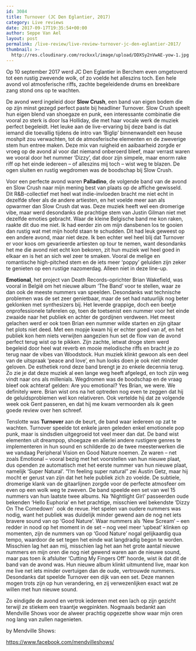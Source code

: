 ```yaml
---
id: 3084
title: Turnover (JC Den Eglantier, 2017)
category: Live reviews
date: 2017-09-17T19:35:54+00:00
author: Seppe Van Ael
layout: post
permalink: /live-review/live-review-turnover-jc-den-eglantier-2017/
thumbnail: >-
  http://res.cloudinary.com/rockxxl/image/upload/DDXSy2nVwAE-yow-1.jpg
---
```

Op 10 september 2017 werd JC Den Eglantier in Berchem even omgetoverd tot een rustig zwevende wolk, of zo voelde het alleszins toch. Een hele avond vol atmosferische riffs, zachte begeleidende drums en breekbare zang stond ons op te wachten.

De avond werd ingeleid door **Slow Crush**, een band van eigen bodem die op zijn minst gezegd perfect paste bij headliner Turnover. Slow Crush speelt hun eigen blend van shoegaze en punk, een interessante combinatie die vooral zo sterk is door Isa Holliday, die met haar vocale werk de muziek perfect begeleidt. Het leuke aan de live-ervaring bij deze band is dat iemand die toevallig tijdens de intro van ‘Biglip’ binnenwandelt een heuse moshpit zou verwachten, tot de atmosferische elementen en de zweverige stem hun entree maken. Deze mix van ruigheid en aaibaarheid zorgde er vroeg op de avond al voor dat niemand onberoerd bleef, maar verrast waren we vooral door het nummer ‘Dizzy’, dat door zijn simpele, maar enorm rake riff op het einde iedereen – of alleszins mij toch – wist weg te blazen. De ogen sluiten en rustig wegdromen was de boodschap bij Slow Crush.

Voor een perfecte avond waren **Palladino**, de volgende band van de avond en Slow Crush naar mijn mening best van plaats op de affiche gewisseld. Dit R&B-collectief met heel wat indie-invloeden bracht me niet echt in dezelfde sfeer als de andere artiesten, en het voelde meer aan als opwarmer dan Slow Crush dat was. Deze muziek heeft wel een dromerige vibe, maar werd desondanks de prachtige stem van Justin Gilman niet met dezelfde emoties gebracht. Waar de kleine Belgische band me kon raken, raakte dit duo me niet. Ik had eerder zin om mijn dansbenen los te gooien dan rustig wat met mijn hoofd staan te schudden. Dit had leuk geweest op een andere avond, maar niet deze. Ik ben echter wel heel blij dat Turnover er voor koos om gevarieerde artiesten op tour te nemen, want desondanks het me die avond niet echt kon bekoren, zit hun muziek wel heel goed in elkaar en is het an sich wel zeer te smaken. Vooral de melige en romantische high-pitched stem en de iets meer ‘poppy’ geluiden zijn zeker te genieten op een rustige nazomerdag. Alleen niet in deze line-up.

**Emotional**, het project van Death Records-oprichter Brian Wakefield, was vooral in België om het nieuwe album ‘The Band’ voor te stellen, waar ze dan ook de meeste nummers van speelden. Desondanks wat technische problemen was de set zeer genietbaar, maar de set had natuurlijk nog beter geklonken met synthesizers bij. Het leverde grappige, doch een beetje onprofessionele taferelen op, toen de toetsenist een nummer voor het einde zwaaide naar het publiek en achter de gordijnen verdween. Het meest gelachen werd er ook toen Brian een nummer wilde starten en zijn gitaar het plots niet deed. Met een mopje kwam hij er echter goed van af, en het publiek kon hem niets verwijten aangezien hun set de flow van de avond perfect terug wist op te pikken. Zijn zachte, ietwat droge stem werd begeleid door heel wat reverb en mooie melodische riffs en bracht je zo terug naar de vibes van Woodstock. Hun muziek klinkt gewoon als een deel van de uitspraak ‘peace and love’, en hun looks doen je ook niet minder geloven. De esthetiek rond deze band brengt je zo enkele decennia terug. Zo zie je dat deze muziek al een lange weg heeft afgelegd, en toch zijn weg vindt naar ons als millenials. Wegdromen was de boodschap en de vraag bleef ook achteraf gelden: Are you emotional? Yes Brian, we were. We definitely were. Brian wist ons na het optreden nog even te zeggen dat hij de geluidsproblemen wel kon relativeren. Ook vertelde hij dat ze volgende week ook Gent passeren, en dat hij me kwam vermoorden als ik geen goede review over hen schreef.

Tenslotte was **Turnover** aan de beurt, de band waar iedereen op zat te wachten. Turnover speelde tot enkele jaren geleden enkel emotionele pop punk, maar is sindsdien uitgegroeid tot veel meer dan dat. De band wist elementen uit dreampop, shoegaze en allerlei andere rustigere genres te implementeren in hun sound en schilderde zo de twee meesterwerken die we vandaag Peripheral Vision en Good Nature noemen. Ze waren – net zoals Emotional – vooral bezig met het voorstellen van hun nieuwe plaat, dus openden ze automatisch met het eerste nummer van hun nieuwe plaat, namelijk ‘Super Natural’. “I’m feeling super natural” zei Austin Getz, maar hij mocht er gerust van zijn dat het hele publiek zich zo voelde. De subtiele, dromerige klank van de gitaarlijnen zorgde voor de perfecte atmosfeer om even op een wolk weg te zweven. De band speelde een set van wel 15 nummers van hun laatste twee albums. Na ‘Nightlight Girl’ passeerden oude bekenden ‘Hello Euphoria’ en het prachtige, misschien wel bekendste ‘Dizzy On The Comedown’  ook de revue. Het spelen van oudere nummers was nodig, want het publiek was duidelijk minder gewend aan de nog net iets bravere sound van op ‘Good Nature’. Waar nummers als ‘New Scream’ – een redder in nood op het moment in de set – nog veel meer ‘upbeat’ klinken op momenten, zijn de nummers van op ‘Good Nature’ nogal gelijkaardig qua tempo, waardoor de set tegen het einde wat langdradig begon te worden. Misschien lag het aan mij, misschien lag het aan het grote aantal nieuwe nummers en mijn oren die nog niet gewend waren aan de nieuwe sound, maar pas toen ik afsluiter ‘Cutting My Fingers Off’ hoorde, wist ik dat dit de band van de avond was. Hun nieuwe album klinkt uitmuntend live, maar kon me live net iets minder overtuigen dan de oude, vertrouwde nummers. Desondanks dat speelde Turnover een dijk van een set. Deze mannen mogen trots zijn op hun verandering, en zij verwezenlijken exact wat ze willen met hun nieuwe sound.

Zo eindigde de avond en vertrok iedereen met een lach op zijn gezicht terwijl ze stiekem een traantje wegpinkten. Nogmaals bedankt aan Mendville Shows voor de alweer prachtig opgezette show waar mijn oren nog lang van zullen nagenieten.

by Mendville Shows:

https://www.facebook.com/mendvilleshows/